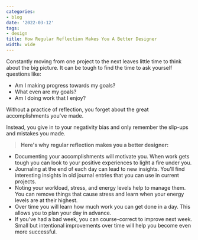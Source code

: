 ```yaml
---
categories:
- blog
date: '2022-03-12'
tags:
- design
title: How Regular Reflection Makes You A Better Designer
width: wide
---
```


Constantly moving from one project to the next leaves little time to think about the big picture. It can be tough to find the time to ask yourself questions like:

- Am I making progress towards my goals?
- What even are my goals?
- Am I doing work that I enjoy?

Without a practice of reflection, you forget about the great accomplishments you've made.

Instead, you give in to your negativity bias and only remember the slip-ups and mistakes you made.

> **Here's why regular reflection makes you a better designer:**

- Documenting your accomplishments will motivate you. When work gets tough you can look to your positive experiences to light a fire under you.
- Journaling at the end of each day can lead to new insights. You'll find interesting insights in old journal entries that you can use in current projects.
- Noting your workload, stress, and energy levels help to manage them. You can remove things that cause stress and learn when your energy levels are at their highest.
- Over time you will learn how much work you can get done in a day. This allows you to plan your day in advance.
- If you've had a bad week, you can course-correct to improve next week. Small but intentional improvements over time will help you become even more successful.